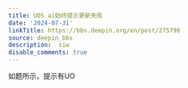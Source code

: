 ```yaml
---
title: UOS ai始终提示更新失败
date: '2024-07-31'
linkTitle: https://bbs.deepin.org/en/post/275796
source: deepin_bbs
description:  siw 
disable_comments: true
---
```

如题所示，提示有UO
